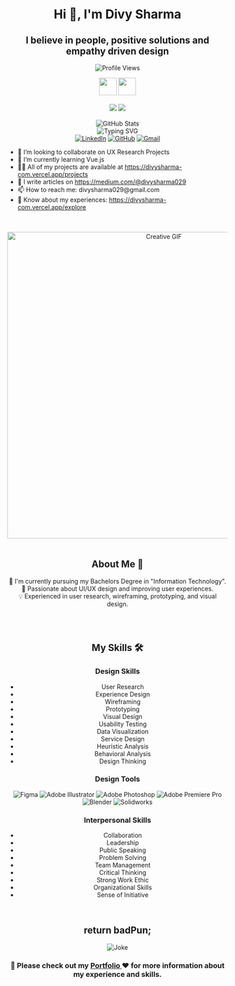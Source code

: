 <h1 align="center">Hi 👋, I'm Divy Sharma </h1>
<h2 align="center">I believe in people, positive solutions and
empathy driven
design</h2>

<p align="center">
  <img src="https://komarev.com/ghpvc/?username=divysharma7&label=Profile%20views&color=0e75b6&style=flat" alt="Profile Views" />
</p>

<div align="center">
  <img height="40px" src="https://img.shields.io/badge/-Divy-109c5b?&style=for-the-badge&logoWidth=50"/>
  <img height="40px" src="https://img.shields.io/badge/-Sharma-024023?&style=for-the-badge&logoWidth=50"/>
</div>

<br>

<div align="center">
  <img src="https://img.shields.io/badge/-UI%2FUX%20Designer-109c5b?&style=for-the-badge&logoWidth=50"/>
  <img src="https://img.shields.io/badge/-Research%20Intern-024023?&style=for-the-badge&logoWidth=50"/>
</div>

<br>

<div align="center">
  <img src="https://github-readme-stats.vercel.app/api?username=divysharma7&show_icons=true&theme=dracula" alt="GitHub Stats" />
</div>

<div align="center">
  <img src="https://readme-typing-svg.herokuapp.com?color=109c5b&size=32&center=true&vCenter=true&width=600&height=50&lines=Hi+there+I'm+Divy+%F0%9F%91%8B;UX+Researcher;Product+Designer;Problem+Solver;Traveller;Footballer" alt="Typing SVG" />
</div> 

<div align="center">
  <a href="https://www.linkedin.com/in/divy-sharma-243748216/"><img src="https://img.shields.io/badge/LinkedIn-0077B5?style=for-the-badge&logo=linkedin&logoColor=white" alt="LinkedIn" /></a>
  <a href="https://github.com/divysharma7"><img src="https://img.shields.io/badge/GitHub-181717?style=for-the-badge&logo=github&logoColor=white" alt="GitHub" /></a>
  <a href="mailto:divysharma029@gmail.com"><img src="https://img.shields.io/badge/Gmail-D14836?style=for-the-badge&logo=gmail&logoColor=white" alt="Gmail" /></a>
</div>

<ul>
  <li>👯 I’m looking to collaborate on UX Research Projects</li>
  <li>🌱 I’m currently learning Vue.js</li>
  <li>👨‍💻 All of my projects are available at <a href="https://divysharma-com.vercel.app/projects">https://divysharma-com.vercel.app/projects</a></li>
  <li>📝 I write articles on <a href="https://medium.com/@divysharma029">https://medium.com/@divysharma029</a></li>
  <li>📫 How to reach me: divysharma029@gmail.com</li>
  <li>📄 Know about my experiences: <a href="https://divysharma-com.vercel.app/explore">https://divysharma-com.vercel.app/explore</a></li>
</ul>

<br>
<br>

<div align="center">
  <img src="https://i.pinimg.com/originals/eb/50/87/eb50875a68b04b0480fa929af2c7547c.gif" width="700px" alt="Creative GIF" />
</div>

<br>

<h2 align="center">About Me 🚀</h2>
<p align="center">
  👦 I'm currently pursuing my Bachelors Degree in "Information Technology".<br>
  🎨 Passionate about UI/UX design and improving user experiences.<br>
  💡 Experienced in user research, wireframing, prototyping, and visual design.<br>
</p>

<br>
<br>

<h2 align="center">My Skills 🛠️</h2>
<div align="center">
        
### Design Skills
- User Research
- Experience Design
- Wireframing
- Prototyping
- Visual Design
- Usability Testing
- Data Visualization
- Service Design
- Heuristic Analysis
- Behavioral Analysis
- Design Thinking

### Design Tools
![Figma](https://img.shields.io/badge/figma-%23F24E1E.svg?style=for-the-badge&logo=figma&logoColor=white)
![Adobe Illustrator](https://img.shields.io/badge/adobe%20illustrator-%23FF9A00.svg?style=for-the-badge&logo=adobe%20illustrator&logoColor=white)
![Adobe Photoshop](https://img.shields.io/badge/adobe%20photoshop-%2331A8FF.svg?style=for-the-badge&logo=adobe%20photoshop&logoColor=white)
![Adobe Premiere Pro](https://img.shields.io/badge/Adobe%20Premiere%20Pro-9999FF.svg?style=for-the-badge&logo=Adobe%20Premiere%20Pro&logoColor=white)
![Blender](https://img.shields.io/badge/blender-%23F5792A.svg?style=for-the-badge&logo=blender&logoColor=white)
![Solidworks](https://img.shields.io/badge/solidworks-%23F24E1E.svg?style=for-the-badge&logo=solidworks&logoColor=white)

### Interpersonal Skills
- Collaboration
- Leadership
- Public Speaking
- Problem Solving
- Team Management
- Critical Thinking
- Strong Work Ethic
- Organizational Skills
- Sense of Initiative

</div>

<br>

<!-- Jokes of the Day -->
<h2 align="center">return badPun;</h2>
<p align="center">
  <img src="https://readme-jokes.vercel.app/api" alt="Joke" />
</p>

<div align="center">
  <h3> 📄  Please check out my <a href="https://divysharma-com.vercel.app/"> Portfolio </a> ❤️ for more information about my experience and skills.</h3>
</div>

